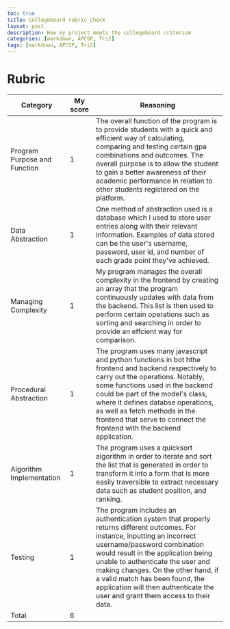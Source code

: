 ```yaml
---
toc: true
title: Collegeboard rubric check
layout: post
description: How my project meets the collegeboard criterium
categories: [markdown, APCSP, Tri2]
tags: [markdown, APCSP, Tri2]
---
```


# Rubric
| Category | My score | Reasoning |
| - | - | - | 
| Program Purpose and Function | 1 | The overall function of the program is to provide students with a quick and efficient way of calculating, comparing and testing certain gpa combinations and outcomes. The overall purpose is to allow the student to gain a better awareness of their academic performance in relation to other students registered on the platform.
| Data Abstraction | 1 | One method of abstraction used is a database which I used to store user entries along with their relevant information. Examples of data stored can be the user's username, password, user id, and number of each grade point they've achieved. | 
| Managing Complexity | 1 | My program manages the overall complexity in the frontend by creating an array that the program continuously updates with data from the backend. This list is then used to perform certain operations such as sorting and searching in order to provide an effcient way for comparison.
| Procedural Abstraction | 1 | The program uses many javascript and python functions in bot hthe frontend and backend respectively to carry out the operations. Notably, some functions used in the backend could be part of the model's class, where it defines databse operations, as well as fetch methods in the frontend that serve to connect the frontend with the backend application.
| Algorithm Implementation | 1 | The program uses a quicksort algorithm in order to iterate and sort the list that is generated in order to transform it into a form that is more easily traversible to extract necessary data such as student position, and ranking.
| Testing | 1 | The program includes an authentication system that properly returns different outcomes. For instance, inputting an incorrect username/password combination would result in the application being unable to authenticate the user and making changes. On the other hand, if a valid match has been found, the application will then authenticate the user and grant them access to their data.
| Total | 6 | |